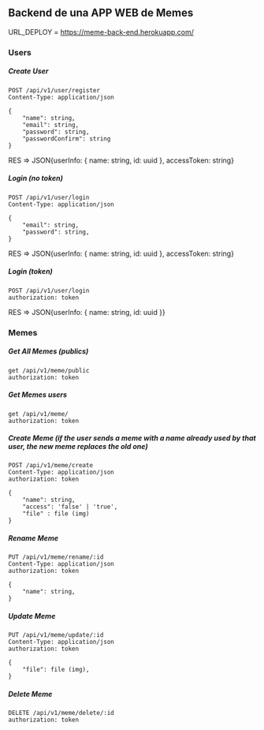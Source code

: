 ## Backend de una APP WEB de Memes

URL_DEPLOY = https://meme-back-end.herokuapp.com/

### Users

##### Create User

```
POST /api/v1/user/register
Content-Type: application/json

{
    "name": string,
    "email": string,
    "password": string,
    "passwordConfirm": string
}
```

RES => JSON{userInfo: { name: string, id: uuid }, accessToken: string}

##### Login (no token)

```
POST /api/v1/user/login
Content-Type: application/json

{
    "email": string,
    "password": string,
}
```

RES => JSON{userInfo: { name: string, id: uuid }, accessToken: string}

##### Login (token)

```
POST /api/v1/user/login
authorization: token
```

RES => JSON{userInfo: { name: string, id: uuid }}

### Memes

##### Get All Memes (publics)

```
get /api/v1/meme/public
authorization: token

```

##### Get Memes users

```
get /api/v1/meme/
authorization: token

```

##### Create Meme (if the user sends a meme with a name already used by that user, the new meme replaces the old one)

```
POST /api/v1/meme/create
Content-Type: application/json
authorization: token

{
    "name": string,
    "access": 'false' | 'true',
    "file" : file (img)
}
```

##### Rename Meme

```
PUT /api/v1/meme/rename/:id
Content-Type: application/json
authorization: token

{
    "name": string,
}
```

##### Update Meme

```
PUT /api/v1/meme/update/:id
Content-Type: application/json
authorization: token

{
    "file": file (img),
}
```

##### Delete Meme

```
DELETE /api/v1/meme/delete/:id
authorization: token

```

